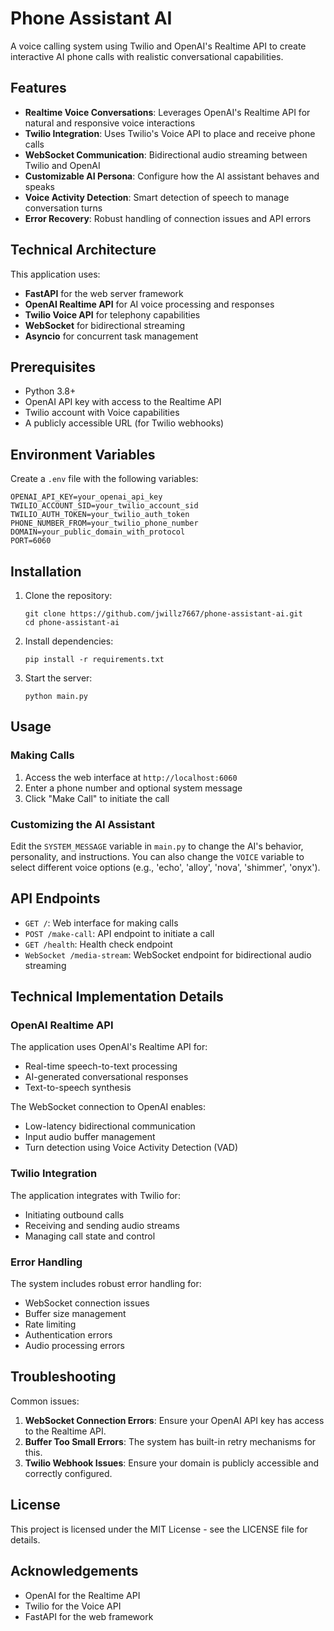 # Phone Assistant AI

A voice calling system using Twilio and OpenAI's Realtime API to create interactive AI phone calls with realistic conversational capabilities.

## Features

- **Realtime Voice Conversations**: Leverages OpenAI's Realtime API for natural and responsive voice interactions
- **Twilio Integration**: Uses Twilio's Voice API to place and receive phone calls
- **WebSocket Communication**: Bidirectional audio streaming between Twilio and OpenAI
- **Customizable AI Persona**: Configure how the AI assistant behaves and speaks
- **Voice Activity Detection**: Smart detection of speech to manage conversation turns
- **Error Recovery**: Robust handling of connection issues and API errors

## Technical Architecture

This application uses:

- **FastAPI** for the web server framework
- **OpenAI Realtime API** for AI voice processing and responses
- **Twilio Voice API** for telephony capabilities
- **WebSocket** for bidirectional streaming
- **Asyncio** for concurrent task management

## Prerequisites

- Python 3.8+
- OpenAI API key with access to the Realtime API
- Twilio account with Voice capabilities
- A publicly accessible URL (for Twilio webhooks)

## Environment Variables

Create a `.env` file with the following variables:

```
OPENAI_API_KEY=your_openai_api_key
TWILIO_ACCOUNT_SID=your_twilio_account_sid
TWILIO_AUTH_TOKEN=your_twilio_auth_token
PHONE_NUMBER_FROM=your_twilio_phone_number
DOMAIN=your_public_domain_with_protocol
PORT=6060
```

## Installation

1. Clone the repository:
   ```
   git clone https://github.com/jwillz7667/phone-assistant-ai.git
   cd phone-assistant-ai
   ```

2. Install dependencies:
   ```
   pip install -r requirements.txt
   ```

3. Start the server:
   ```
   python main.py
   ```

## Usage

### Making Calls

1. Access the web interface at `http://localhost:6060`
2. Enter a phone number and optional system message
3. Click "Make Call" to initiate the call

### Customizing the AI Assistant

Edit the `SYSTEM_MESSAGE` variable in `main.py` to change the AI's behavior, personality, and instructions.
You can also change the `VOICE` variable to select different voice options (e.g., 'echo', 'alloy', 'nova', 'shimmer', 'onyx').

## API Endpoints

- `GET /`: Web interface for making calls
- `POST /make-call`: API endpoint to initiate a call
- `GET /health`: Health check endpoint
- `WebSocket /media-stream`: WebSocket endpoint for bidirectional audio streaming

## Technical Implementation Details

### OpenAI Realtime API

The application uses OpenAI's Realtime API for:
- Real-time speech-to-text processing
- AI-generated conversational responses
- Text-to-speech synthesis

The WebSocket connection to OpenAI enables:
- Low-latency bidirectional communication
- Input audio buffer management
- Turn detection using Voice Activity Detection (VAD)

### Twilio Integration

The application integrates with Twilio for:
- Initiating outbound calls
- Receiving and sending audio streams
- Managing call state and control

### Error Handling

The system includes robust error handling for:
- WebSocket connection issues
- Buffer size management
- Rate limiting
- Authentication errors
- Audio processing errors

## Troubleshooting

Common issues:

1. **WebSocket Connection Errors**: Ensure your OpenAI API key has access to the Realtime API.
2. **Buffer Too Small Errors**: The system has built-in retry mechanisms for this.
3. **Twilio Webhook Issues**: Ensure your domain is publicly accessible and correctly configured.

## License

This project is licensed under the MIT License - see the LICENSE file for details.

## Acknowledgements

- OpenAI for the Realtime API
- Twilio for the Voice API
- FastAPI for the web framework 